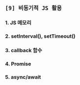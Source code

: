 ## `[9] 비동기적 JS 활용`
### 1. JS 메모리
### 2. setInterval(), setTimeout()
### 3. callback 함수
### 4. Promise
### 5. async/await